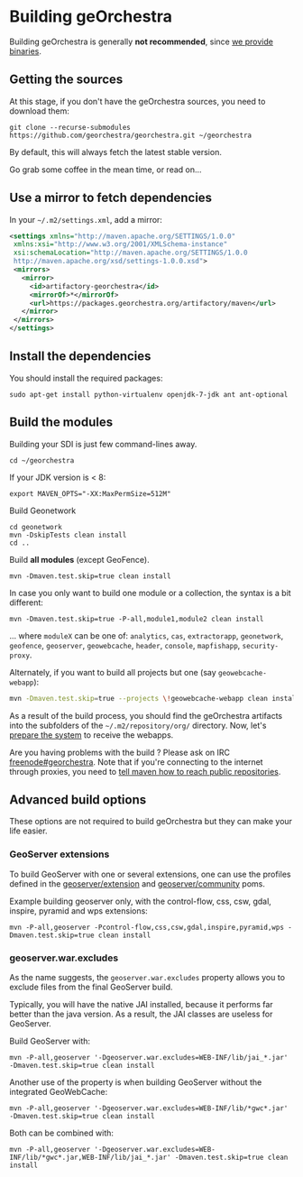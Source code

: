 # Building geOrchestra

Building geOrchestra is generally **not recommended**, since [we provide binaries](https://packages.georchestra.org/).


## Getting the sources

At this stage, if you don't have the geOrchestra sources, you need to download them:
```
git clone --recurse-submodules https://github.com/georchestra/georchestra.git ~/georchestra
```
By default, this will always fetch the latest stable version.

Go grab some coffee in the mean time, or read on...

## Use a mirror to fetch dependencies

In your `~/.m2/settings.xml`, add a mirror:
```xml
<settings xmlns="http://maven.apache.org/SETTINGS/1.0.0"
 xmlns:xsi="http://www.w3.org/2001/XMLSchema-instance"
 xsi:schemaLocation="http://maven.apache.org/SETTINGS/1.0.0
 http://maven.apache.org/xsd/settings-1.0.0.xsd">
 <mirrors>
   <mirror>
     <id>artifactory-georchestra</id>
     <mirrorOf>*</mirrorOf>
     <url>https://packages.georchestra.org/artifactory/maven</url>
   </mirror>
 </mirrors>
</settings>
```

## Install the dependencies

You should install the required packages:
```
sudo apt-get install python-virtualenv openjdk-7-jdk ant ant-optional
```

## Build the modules

Building your SDI is just few command-lines away.
```
cd ~/georchestra
```

If your JDK version is < 8:
```
export MAVEN_OPTS="-XX:MaxPermSize=512M"
```

Build Geonetwork
```
cd geonetwork
mvn -DskipTests clean install
cd ..
```

Build **all modules** (except GeoFence).
```
mvn -Dmaven.test.skip=true clean install
```

In case you only want to build one module or a collection, the syntax is a bit different:
```
mvn -Dmaven.test.skip=true -P-all,module1,module2 clean install
```
... where ```moduleX``` can be one of: ```analytics```, ```cas```, ```extractorapp```, ```geonetwork```, ```geofence```, ```geoserver```, ```geowebcache```, ```header```, ```console```, ```mapfishapp```, ```security-proxy```.

Alternately, if you want to build all projects but one (say ```geowebcache-webapp```):

```bash
mvn -Dmaven.test.skip=true --projects \!geowebcache-webapp clean install
```

As a result of the build process, you should find the geOrchestra artifacts into the subfolders of the ```~/.m2/repository/org/``` directory.
Now, let's [prepare the system](setup.md) to receive the webapps.

Are you having problems with the build ? Please ask on IRC [freenode#georchestra](https://kiwiirc.com/client/irc.freenode.net/georchestra).
Note that if you're connecting to the internet through proxies, you need to [tell maven how to reach public repositories](http://maven.apache.org/guides/mini/guide-proxies.html).


## Advanced build options

These options are not required to build geOrchestra but they can make your life easier.

### GeoServer extensions

To build GeoServer with one or several extensions, one can use the profiles defined in the [geoserver/extension](https://github.com/georchestra/geoserver/blob/2.3.2-georchestra/src/extension/pom.xml) and [geoserver/community](https://github.com/georchestra/geoserver/blob/2.3.2-georchestra/src/community/pom.xml) poms.

Example building geoserver only, with the control-flow, css, csw, gdal, inspire, pyramid and wps extensions:
```
mvn -P-all,geoserver -Pcontrol-flow,css,csw,gdal,inspire,pyramid,wps -Dmaven.test.skip=true clean install
```

### geoserver.war.excludes

As the name suggests, the ```geoserver.war.excludes``` property allows you to exclude files from the final GeoServer build.

Typically, you will have the native JAI installed, because it performs far better than the java version.
As a result, the JAI classes are useless for GeoServer.

Build GeoServer with:
```
mvn -P-all,geoserver '-Dgeoserver.war.excludes=WEB-INF/lib/jai_*.jar' -Dmaven.test.skip=true clean install
```

Another use of the property is when building GeoServer without the integrated GeoWebCache:
```
mvn -P-all,geoserver '-Dgeoserver.war.excludes=WEB-INF/lib/*gwc*.jar' -Dmaven.test.skip=true clean install
```

Both can be combined with:
```
mvn -P-all,geoserver '-Dgeoserver.war.excludes=WEB-INF/lib/*gwc*.jar,WEB-INF/lib/jai_*.jar' -Dmaven.test.skip=true clean install
```
